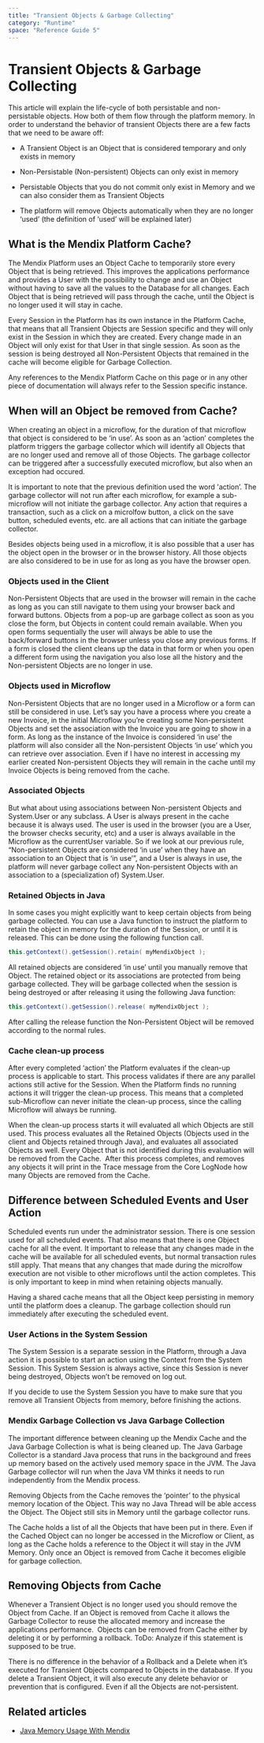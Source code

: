 ```yaml
---
title: "Transient Objects & Garbage Collecting"
category: "Runtime"
space: "Reference Guide 5"
---
```

# Transient Objects & Garbage Collecting



This article will explain the life-cycle of both persistable and non-persistable objects. How both of them flow through the platform memory. In order to understand the behavior of transient Objects there are a few facts that we need to be aware off:

*   A Transient Object is an Object that is considered temporary and only exists in memory

*   Non-Persistable (Non-persistent) Objects can only exist in memory

*   Persistable Objects that you do not commit only exist in Memory and we can also consider them as Transient Objects

*   The platform will remove Objects automatically when they are no longer ‘used’ (the definition of ‘used’ will be explained later)

## What is the Mendix Platform Cache?

The Mendix Platform uses an Object Cache to temporarily store every Object that is being retrieved. This improves the applications performance and provides a User with the possibility to change and use an Object without having to save all the values to the Database for all changes. Each Object that is being retrieved will pass through the cache, until the Object is no longer used it will stay in cache.

Every Session in the Platform has its own instance in the Platform Cache, that means that all Transient Objects are Session specific and they will only exist in the Session in which they are created. Every change made in an Object will only exist for that User in that single session. As soon as the session is being destroyed all Non-Persistent Objects that remained in the cache will become eligible for Garbage Collection.

Any references to the Mendix Platform Cache on this page or in any other piece of documentation will always refer to the Session specific instance.

## When will an Object be removed from Cache?

When creating an object in a microflow, for the duration of that microflow that object is considered to be ‘in use’. As soon as an ‘action’ completes the platform triggers the garbage collector which will identify all Objects that are no longer used and remove all of those Objects. The garbage collector can be triggered after a successfully executed microflow, but also when an exception had occured.

It is important to note that the previous definition used the word 'action’. The garbage collector will not run after each microflow, for example a sub-microflow will not initiate the garbage collector. Any action that requires a transaction, such as a click on a microlfow button, a click on the save button, scheduled events, etc. are all actions that can initiate the garbage collector.

Besides objects being used in a microflow, it is also possible that a user has the object open in the browser or in the browser history. All those objects are also considered to be in use for as long as you have the browser open.

### Objects used in the Client

Non-Persistent Objects that are used in the browser will remain in the cache as long as you can still navigate to them using your browser back and forward buttons. Objects from a pop-up are garbage collect as soon as you close the form, but Objects in content could remain available. When you open forms sequentially the user will always be able to use the back/forward buttons in the browser unless you close any previous forms. If a form is closed the client cleans up the data in that form or when you open a different form using the navigation you also lose all the history and the Non-persistent Objects are no longer in use.

### Objects used in Microflow

Non-Persistent Objects that are no longer used in a Microflow or a form can still be considered in use. Let’s say you have a process where you create a new Invoice, in the initial Microflow you’re creating some Non-persistent Objects and set the association with the Invoice you are going to show in a form. As long as the instance of the Invoice is considered ‘in use’ the platform will also consider all the Non-persistent Objects ‘in use’ which you can retrieve over association. Even if I have no interest in accessing my earlier created Non-persistent Objects they will remain in the cache until my Invoice Objects is being removed from the cache.

### Associated Objects

But what about using associations between Non-persistent Objects and System.User or any subclass. A User is always present in the cache because it is always used. The user is used in the browser (you are a User, the browser checks security, etc) and a user is always available in the Microflow as the currentUser variable. So if we look at our previous rule, “Non-persistent Objects are considered ‘in use’ when they have an association to an Object that is ‘in use’”, and a User is always in use, the platform will never garbage collect any Non-persistent Objects with an association to a (specialization of) System.User.

### Retained Objects in Java

In some cases you might explicitly want to keep certain objects from being garbage collected. You can use a Java function to instruct the platform to retain the object in memory for the duration of the Session, or until it is released. This can be done using the following function call. 

```java
this.getContext().getSession().retain( myMendixObject );
```

All retained objects are considered ‘in use’ until you manually remove that Object. The retained object or its associations are protected from being garbage collected. They will be garbage collected when the session is being destroyed or after releasing it using the following Java function:

```java
this.getContext().getSession().release( myMendixObject );
```

After calling the release function the Non-Persistent Object will be removed according to the normal rules.

### Cache clean-up process

After every completed ‘action’ the Platform evaluates if the clean-up process is applicable to start. This process validates if there are any parallel actions still active for the Session. When the Platform finds no running actions it will trigger the clean-up process. This means that a completed sub-Microflow can never initiate the clean-up process, since the calling Microflow will always be running.

When the clean-up process starts it will evaluated all which Objects are still used. This process evaluates all the Retained Objects (Objects used in the client and Objects retained through Java), and evaluates all associated Objects as well. Every Object that is not identified during this evaluation will be removed from the Cache. 
After this process completes, and removes any objects it will print in the Trace message from the Core LogNode how many Objects are removed from the Cache.

## Difference between Scheduled Events and User Action

Scheduled events run under the administrator session. There is one session used for all scheduled events. That also means that there is one Object cache for all the event. It important to release that any changes made in the cache will be available for all scheduled events, but normal transaction rules still apply. That means that any changes that made during the microlfow execution are not visible to other microflows until the action completes. This is only important to keep in mind when retaining objects manually. 

Having a shared cache means that all the Object keep persisting in memory until the platform does a cleanup. The garbage collection should run immediately after executing the scheduled event.

### User Actions in the System Session

The System Session is a separate session in the Platform, through a Java action it is possible to start an action using the Context from the System Session. This System Session is always active, since this Session is never being destroyed, Objects won’t be removed on log out.

If you decide to use the System Session you have to make sure that you remove all Transient Objects from memory, before finishing the actions.

### Mendix Garbage Collection vs Java Garbage Collection

The important difference between cleaning up the Mendix Cache and the Java Garbage Collection is what is being cleaned up. The Java Garbage Collector is a standard Java process that runs in the background and frees up memory based on the actively used memory space in the JVM. The Java Garbage collector will run when the Java VM thinks it needs to run independently from the Mendix process. 

Removing Objects from the Cache removes the ‘pointer’ to the physical memory location of the Object. This way no Java Thread will be able access the Object. The Object still sits in Memory until the garbage collector runs.

The Cache holds a list of all the Objects that have been put in there. Even if the Cached Object can no longer be accessed in the Microflow or Client, as long as the Cache holds a reference to the Object it will stay in the JVM Memory. Only once an Object is removed from Cache it becomes eligible for garbage collection.

## Removing Objects from Cache

Whenever a Transient Object is no longer used you should remove the Object from Cache. If an Object is removed from Cache it allows the Garbage Collector to reuse the allocated memory and increase the applications performance. 
Objects can be removed from Cache either by deleting it or by performing a rollback. ToDo: Analyze if this statement is supposed to be true.

There is no difference in the behavior of a Rollback and a Delete when it’s executed for Transient Objects compared to Objects in the database. If you delete a Transient Object, it will also execute any delete behavior or prevention that is configured. Even if all the Objects are not-persistent.

## Related articles

*   [Java Memory Usage With Mendix](Java+Memory+Usage+With+Mendix)
